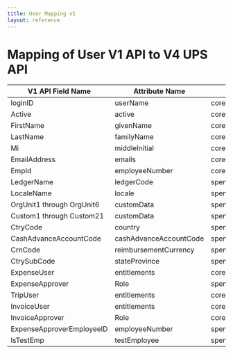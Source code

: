 ```yaml
---
title: User Mapping v1
layout: reference
---
```

# Mapping of User V1 API to V4 UPS API

V1 API Field Name|Attribute Name|Extension
---|---|---
loginID|userName|core:2.0:User
Active|active|core:2.0:User
FirstName|givenName|core:2.0:User
LastName|familyName|core:2.0:User
Mi|middleInitial|core:2.0:User
EmailAddress|emails|core:2.0:User
EmpId|employeeNumber|core:2.0:User
LedgerName|ledgerCode|spend:2.0:User
LocaleName|locale|spend:2.0:User
OrgUnit1 through OrgUnit6|customData|spend:2.0:User
Custom1 through Custom21|customData|spend:2.0:User
CtryCode|country|spend:2.0:User
CashAdvanceAccountCode|cashAdvanceAccountCode|spend:2.0:User
CrnCode|reimbursementCurrency|spend:2.0:User
CtrySubCode|stateProvince|spend:2.0:User
ExpenseUser|entitlements|core:2.0:User
ExpenseApprover|Role|spend:2.0:Role
TripUser|entitlements|core:2.0:User
InvoiceUser|entitlements|core:2.0:User
InvoiceApprover|Role|core:2.0:User
ExpenseApproverEmployeeID|employeeNumber|spend:2.0:Approver
IsTestEmp|testEmployee|spend:2.0:User
